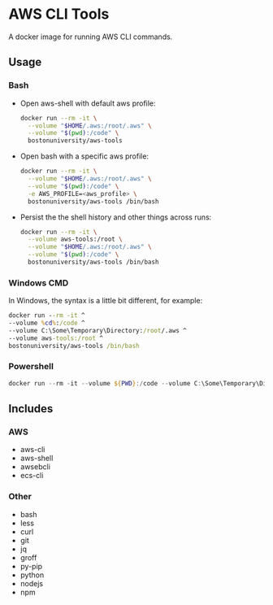 # AWS CLI Tools

A docker image for running AWS CLI commands.

## Usage

### Bash

- Open aws-shell with default aws profile:

  ```bash
  docker run --rm -it \
    --volume "$HOME/.aws:/root/.aws" \
    --volume "$(pwd):/code" \
    bostonuniversity/aws-tools
  ```

- Open bash with a specific aws profile:

  ```bash
  docker run --rm -it \
    --volume "$HOME/.aws:/root/.aws" \
    --volume "$(pwd):/code" \
    -e AWS_PROFILE=<aws_profile> \
    bostonuniversity/aws-tools /bin/bash
  ```

- Persist the the shell history and other things across runs:

  ```bash
  docker run --rm -it \
    --volume aws-tools:/root \
    --volume "$HOME/.aws:/root/.aws" \
    --volume "$(pwd):/code" \
    bostonuniversity/aws-tools /bin/bash
  ```

### Windows CMD

In Windows, the syntax is a little bit different, for example:

```cmd
docker run --rm -it ^
--volume %cd%:/code ^
--volume C:\Some\Temporary\Directory:/root/.aws ^
--volume aws-tools:/root ^
bostonuniversity/aws-tools /bin/bash
```

### Powershell

```powershell
docker run --rm -it --volume ${PWD}:/code --volume C:\Some\Temporary\Directory:/root/.aws --volume aws-tools:/root bostonuniversity/aws-tools /bin/bash
```

## Includes

### AWS

- aws-cli
- aws-shell
- awsebcli
- ecs-cli

### Other

- bash
- less
- curl
- git
- jq
- groff
- py-pip
- python
- nodejs
- npm
